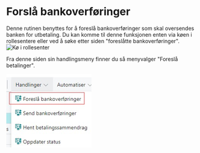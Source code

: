 # Forslå bankoverføringer
Denne rutinen benyttes for å foreslå bankoverføringer som skal oversendes banken for utbetaling.
Du kan komme til denne funksjonen enten via køen i rollesentere eller ved å søke etter siden "foreslåtte bankoverføringer".
![Kø i rollesenter](https://github.com/user-attachments/assets/5d1c7e9b-887f-4b55-8dcb-a29fc415c714)

Fra denne siden sin handlingsmeny finner du så menyvalger "Foreslå betalinger".

![Handling foreslå betalinger](ActionsSuggestPayments.jpg)
